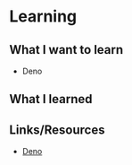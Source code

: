 # Learning

## What I want to learn

 - Deno

## What I learned

## Links/Resources
- [Deno](https://deno.land)
